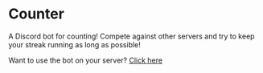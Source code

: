 # Counter

A Discord bot for counting! Compete against other servers and try to keep your streak running as long as possible!

Want to use the bot on your server? [Click here](https://discord.com/oauth2/authorize?client_id=1214385622723203143&permissions=268437568&scope=bot)
